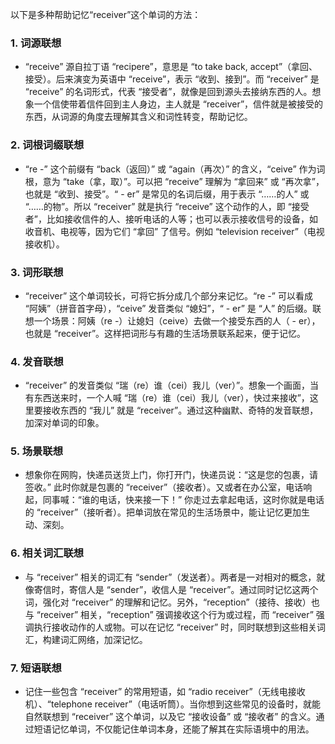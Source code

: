 以下是多种帮助记忆“receiver”这个单词的方法：

### 1. 词源联想
 - “receive” 源自拉丁语 “recipere”，意思是 “to take back, accept”（拿回、接受）。后来演变为英语中 “receive”，表示 “收到、接到”。而 “receiver” 是 “receive” 的名词形式，代表 “接受者”，就像是回到源头去接纳东西的人。想象一个信使带着信件回到主人身边，主人就是 “receiver”，信件就是被接受的东西，从词源的角度去理解其含义和词性转变，帮助记忆。

### 2. 词根词缀联想
 - “re -” 这个前缀有 “back（返回）” 或 “again（再次）” 的含义，“ceive” 作为词根，意为 “take（拿，取）”。可以把 “receive” 理解为 “拿回来” 或 “再次拿”，也就是 “收到、接受”。“ - er” 是常见的名词后缀，用于表示 “……的人” 或 “……的物”。所以 “receiver” 就是执行 “receive” 这个动作的人，即 “接受者”，比如接收信件的人、接听电话的人等；也可以表示接收信号的设备，如收音机、电视等，因为它们 “拿回” 了信号。例如 “television receiver”（电视接收机）。

### 3. 词形联想
 - “receiver” 这个单词较长，可将它拆分成几个部分来记忆。“re -” 可以看成 “阿姨”（拼音首字母），“ceive” 发音类似 “媳妇”，“ - er” 是 “人” 的后缀。联想一个场景：阿姨（re -）让媳妇（ceive）去做一个接受东西的人（ - er），也就是 “receiver”。这样把词形与有趣的生活场景联系起来，便于记忆。

### 4. 发音联想
 - “receiver” 的发音类似 “瑞（re）谁（cei）我儿（ver）”。想象一个画面，当有东西送来时，一个人喊 “瑞（re）谁（cei）我儿（ver），快过来接收”，这里要接收东西的 “我儿” 就是 “receiver”。通过这种幽默、奇特的发音联想，加深对单词的印象。

### 5. 场景联想
 - 想象你在网购，快递员送货上门，你打开门，快递员说：“这是您的包裹，请签收。” 此时你就是包裹的 “receiver”（接收者）。又或者在办公室，电话响起，同事喊：“谁的电话，快来接一下！” 你走过去拿起电话，这时你就是电话的 “receiver”（接听者）。把单词放在常见的生活场景中，能让记忆更加生动、深刻。

### 6. 相关词汇联想
 - 与 “receiver” 相关的词汇有 “sender”（发送者）。两者是一对相对的概念，就像寄信时，寄信人是 “sender”，收信人是 “receiver”。通过同时记忆这两个词，强化对 “receiver” 的理解和记忆。另外，“reception”（接待、接收）也与 “receiver” 相关，“reception” 强调接收这个行为或过程，而 “receiver” 强调执行接收动作的人或物。可以在记忆 “receiver” 时，同时联想到这些相关词汇，构建词汇网络，加深记忆。

### 7. 短语联想
 - 记住一些包含 “receiver” 的常用短语，如 “radio receiver”（无线电接收机）、“telephone receiver”（电话听筒）。当你想到这些常见的设备时，就能自然联想到 “receiver” 这个单词，以及它 “接收设备” 或 “接收者” 的含义。通过短语记忆单词，不仅能记住单词本身，还能了解其在实际语境中的用法。 